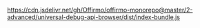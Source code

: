 

https://cdn.jsdelivr.net/gh/Offirmo/offirmo-monorepo@master/2-advanced/universal-debug-api-browser/dist/index-bundle.js

